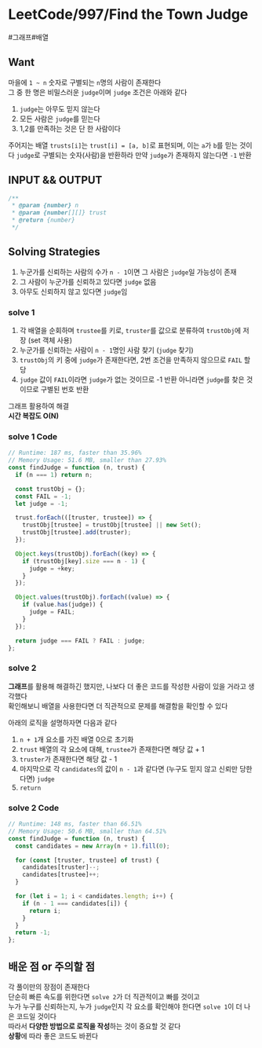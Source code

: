 # LeetCode/997/Find the Town Judge

#그래프#배열

## Want

마을에 `1 ~ n` 숫자로 구별되는 `n`명의 사람이 존재한다  
그 중 한 명은 비밀스러운 `judge`이며 `judge` 조건은 아래와 같다

1. `judge`는 아무도 믿지 않는다
2. 모든 사람은 `judge`를 믿는다
3. 1,2를 만족하는 것은 단 한 사람이다

주어지는 배열 `trusts[i]`는
`trust[i] = [a, b]`로 표현되며, 이는 `a`가 `b`를 믿는 것이다
`judge`로 구별되는 숫자(사람)을 반환하라
만약 `judge`가 존재하지 않는다면 `-1` 반환

## INPUT && OUTPUT

```js
/**
 * @param {number} n
 * @param {number[][]} trust
 * @return {number}
 */
```

## Solving Strategies

1. 누군가를 신뢰하는 사람의 수가 `n - 1`이면 그 사람은 `judge`일 가능성이 존재
2. 그 사람이 누군가를 신뢰하고 있다면 `judge` 없음
3. 아무도 신뢰하지 않고 있다면 `judge`임

### solve 1

1. 각 배열을 순회하며 `trustee`를 키로, `truster`를 값으로 분류하여 `trustObj`에 저장 (set 객체 사용)
2. 누군가를 신뢰하는 사람이 `n - 1`명인 사람 찾기 (`judge` 찾기)
3. `trustObj`의 키 중에 `judge`가 존재한다면, 2번 조건을 만족하지 않으므로 `FAIL` 할당
4. `judge` 값이 `FAIL`이라면 `judge`가 없는 것이므로 -1 반환
   아니라면 `judge`를 찾은 것이므로 구별된 번호 반환

그래프 활용하여 해결  
**시간 복잡도 O(N)**

### solve 1 Code

```js
// Runtime: 187 ms, faster than 35.96%
// Memory Usage: 51.6 MB, smaller than 27.93%
const findJudge = function (n, trust) {
  if (n === 1) return n;

  const trustObj = {};
  const FAIL = -1;
  let judge = -1;

  trust.forEach(([truster, trustee]) => {
    trustObj[trustee] = trustObj[trustee] || new Set();
    trustObj[trustee].add(truster);
  });

  Object.keys(trustObj).forEach((key) => {
    if (trustObj[key].size === n - 1) {
      judge = +key;
    }
  });

  Object.values(trustObj).forEach((value) => {
    if (value.has(judge)) {
      judge = FAIL;
    }
  });

  return judge === FAIL ? FAIL : judge;
};
```

### solve 2

**그래프**를 활용해 해결하긴 했지만, 나보다 더 좋은 코드를 작성한 사람이 있을 거라고 생각했다  
확인해보니 배열을 사용한다면 더 직관적으로 문제를 해결함을 확인할 수 있다

아래의 로직을 설명하자면 다음과 같다

1. `n + 1`개 요소를 가진 배열 0으로 초기화
2. `trust` 배열의 각 요소에 대해, `trustee`가 존재한다면 해당 값 + 1
3. `truster`가 존재한다면 해당 값 - 1
4. 마지막으로 각 `candidates`의 값이 `n - 1`과 같다면 (누구도 믿지 않고 신뢰만 당한다면) `judge`
5. `return`

### solve 2 Code

```js
// Runtime: 148 ms, faster than 66.51%
// Memory Usage: 50.6 MB, smaller than 64.51%
const findJudge = function (n, trust) {
  const candidates = new Array(n + 1).fill(0);

  for (const [truster, trustee] of trust) {
    candidates[truster]--;
    candidates[trustee]++;
  }

  for (let i = 1; i < candidates.length; i++) {
    if (n - 1 === candidates[i]) {
      return i;
    }
  }
  return -1;
};
```

## 배운 점 or 주의할 점

각 풀이만의 장점이 존재한다  
단순히 빠른 속도를 위한다면 `solve 2`가 더 직관적이고 빠를 것이고  
누가 누구를 신뢰하는지, 누가 `judge`인지 각 요소를 확인해야 한다면 `solve 1`이 더 나은 코드일 것이다  
따라서 **다양한 방법으로 로직을 작성**하는 것이 중요할 것 같다  
**상황**에 따라 좋은 코드도 바뀐다
